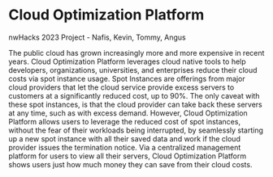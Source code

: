 # Cloud Optimization Platform
nwHacks 2023 Project - Nafis, Kevin, Tommy, Angus

The public cloud has grown increasingly more and more expensive in recent years. Cloud Optimization Platform leverages cloud native tools to help developers, organizations, universities, and enterprises reduce their cloud costs via spot instance usage. Spot Instances are offerings from major cloud providers that let the cloud service provide excess servers to customers at a significantly reduced cost, up to 90%. The only caveat with these spot instances, is that the cloud provider can take back these servers at any time, such as with excess demand. However, Cloud Optimization Platform allows users to leverage the reduced cost of spot instances, without the fear of their workloads being interrupted, by seamlessly starting up a new spot instance with all their saved data and work if the cloud provider issues the termination notice. Via a centralized management platform for users to view all their servers, Cloud Optimization Platform shows users just how much money they can save from their cloud costs.
